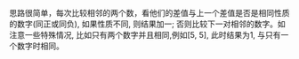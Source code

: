 思路很简单，每次比较相邻的两个数，看他们的差值与上一个差值是否是相同性质的数字(同正或同负), 如果性质不同, 则结果加一; 否则比较下一对相邻的数字。如注意一些特殊情况, 比如只有两个数字并且相同,例如[5, 5], 此时结果为1, 与只有一个数字时相同。
